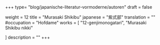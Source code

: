 +++
type= "blog/japanische-literatur-vormoderne/autoren"
draft = false

weight = 12
title = "Murasaki Shikibu"
japanese = "紫式部"
translation = ""
#occupation = "Hofdame"
works = [
  "12-genjimonogatari",
  "Murasaki Shikibu nikki"

]
description = ""
+++

